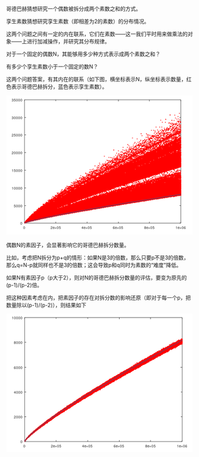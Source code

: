 哥德巴赫猜想研究一个偶数被拆分成两个素数之和的方式。

孪生素数猜想研究孪生素数（即相差为2的素数）的分布情况。

这两个问题之间有一定的内在联系，它们在素数——这一我们平时用来做乘法的对象——上进行加减操作，并研究其分布规律。

对于一个固定的偶数N，其能够用多少种方式表示成两个素数之和？

有多少个孪生素数小于一个固定的数N？


这两个问题答案，有其内在的联系（如下图，横坐标表示N，纵坐标表示数量，红色表示哥德巴赫拆分，蓝色表示孪生素数）。

![展示这种关系的图片](https://github.com/ntysdd/twin_prime_and_goldbach/blob/master/output.png)

偶数N的素因子，会显著影响它的哥德巴赫拆分数量。

比如，考虑把N拆分为p+q的情形：如果N是3的倍数，那么只要p不是3的倍数，那么q=N-p就同样也不是3的倍数；这会导致p和q同时为素数的“难度”降低。

如果N有素因子p（p大于2），则对N的哥德巴赫拆分数量的评估，要变为原先的(p-1)/(p-2)倍。

把这种因素考虑在内，把素因子的存在对拆分数的影响还原（即对于每一个p，把数量除以(p-1)/(p-2)），则结果如下

![展示转换之后的关系的图片](https://github.com/ntysdd/twin_prime_and_goldbach/blob/master/output2.png)
